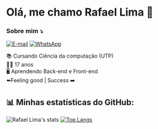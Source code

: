 
### <h1> Olá, me chamo Rafael Lima 🍵 </h1>
### Sobre mim ⤵️
[![E-mail](https://img.shields.io/badge/Gmail-D14836?style=for-the-badge&logo=gmail&logoColor=white
)](rafaelglima79@gmail.com)
[![WhatsApp](https://img.shields.io/badge/WhatsApp-25D366?style=for-the-badge&logo=whatsapp&logoColor=white
)](https://www.whatsapp.com/?lang=pt_BR)

📚 Cursando Ciência da computação (UTP) <br>
🧑‍💻 17 anos <br>
🖥️ Aprendendo Back-end e Front-end <br>
⬅️Feeling good | Success ➡️

## 📊 Minhas estatísticas do GitHub:

![Rafael Lima's stats](https://github-readme-stats.vercel.app/api?username=rafalimma&show_icons=true&theme=radical) [![Top Langs](https://github-readme-stats.vercel.app/api/top-langs/?username=rafalimma&exclude_repo=github-readme-stats,rafalimma.github.io&theme=radical)](https://github.com/rafalimma/github-readme-stats)

<!--
**rafalimma/rafalimma** is a ✨ _special_ ✨ repository because its `README.md` (this file) appears on your GitHub profile.

Here are some ideas to get you started:

- 🔭 Cursando Ciência da Computação [UTP]
- 🌱 I’m currently learning ...
- 👯 I’m looking to collaborate on ...
- 🤔 I’m looking for help with ...
- 💬 Ask me about ...
- 📫 How to reach me: ...
- 😄 Pronouns: ...
- ⚡ Fun fact: ...
-->
